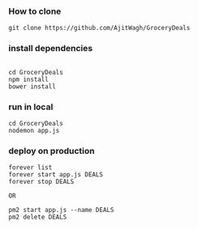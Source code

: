 ### How to clone
```
git clone https://github.com/AjitWagh/GroceryDeals
```

### install dependencies
```

cd GroceryDeals
npm install    
bower install
```


### run in local
```
cd GroceryDeals
nodemon app.js
```

### deploy on production
```
forever list
forever start app.js DEALS
forever stop DEALS

OR

pm2 start app.js --name DEALS
pm2 delete DEALS
```



